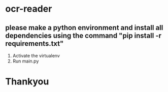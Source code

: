 # ocr-reader

## please make a python environment and install all dependencies using the command "pip install -r requirements.txt"

1. Activate the virtualenv
2. Run main.py


# Thankyou